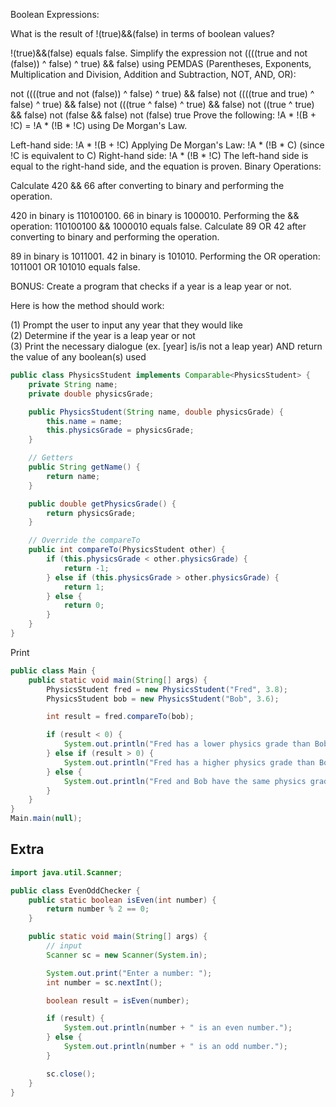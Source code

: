 Boolean Expressions:

What is the result of !(true)&&(false) in terms of boolean values?

!(true)&&(false) equals false.
Simplify the expression not ((((true and not (false)) ^ false) ^ true) && false) using PEMDAS (Parentheses, Exponents, Multiplication and Division, Addition and Subtraction, NOT, AND, OR):

not ((((true and not (false)) ^ false) ^ true) && false)
not ((((true and true) ^ false) ^ true) && false)
not (((true ^ false) ^ true) && false)
not ((true ^ true) && false)
not (false && false)
not (false)
true
Prove the following: !A * !(B + !C) = !A * (!B * !C) using De Morgan's Law.

Left-hand side: !A * !(B + !C)
Applying De Morgan's Law: !A * (!B * C) (since !C is equivalent to C)
Right-hand side: !A * (!B * !C)
The left-hand side is equal to the right-hand side, and the equation is proven.
Binary Operations:

Calculate 420 && 66 after converting to binary and performing the operation.

420 in binary is 110100100.
66 in binary is 1000010.
Performing the && operation: 110100100 && 1000010 equals false.
Calculate 89 OR 42 after converting to binary and performing the operation.

89 in binary is 1011001.
42 in binary is 101010.
Performing the OR operation: 1011001 OR 101010 equals false.





BONUS: Create a program that checks if a year is a leap year or not.

Here is how the method should work: 

(1) Prompt the user to input any year that they would like <br>
(2) Determine if the year is a leap year or not <br>
(3) Print the necessary dialogue (ex. [year] is/is not a leap year) AND return the value of any boolean(s) used
```java
public class PhysicsStudent implements Comparable<PhysicsStudent> {
    private String name;
    private double physicsGrade;

    public PhysicsStudent(String name, double physicsGrade) {
        this.name = name;
        this.physicsGrade = physicsGrade;
    }

    // Getters
    public String getName() {
        return name;
    }

    public double getPhysicsGrade() {
        return physicsGrade;
    }

    // Override the compareTo
    public int compareTo(PhysicsStudent other) {
        if (this.physicsGrade < other.physicsGrade) {
            return -1;
        } else if (this.physicsGrade > other.physicsGrade) {
            return 1;
        } else {
            return 0;
        }
    }
}
```

Print
```java
public class Main {
    public static void main(String[] args) {
        PhysicsStudent fred = new PhysicsStudent("Fred", 3.8);
        PhysicsStudent bob = new PhysicsStudent("Bob", 3.6);

        int result = fred.compareTo(bob);

        if (result < 0) {
            System.out.println("Fred has a lower physics grade than Bob");
        } else if (result > 0) {
            System.out.println("Fred has a higher physics grade than Bob");
        } else {
            System.out.println("Fred and Bob have the same physics grade");
        }
    }
}
Main.main(null);
```


## Extra

```java
import java.util.Scanner;

public class EvenOddChecker {
    public static boolean isEven(int number) {
        return number % 2 == 0;
    }

    public static void main(String[] args) {
        // input
        Scanner sc = new Scanner(System.in);

        System.out.print("Enter a number: ");
        int number = sc.nextInt();

        boolean result = isEven(number);

        if (result) {
            System.out.println(number + " is an even number.");
        } else {
            System.out.println(number + " is an odd number.");
        }

        sc.close();
    }
}

```

<style>
    pre {
        background-color: lavenderblush;
    }

</style>